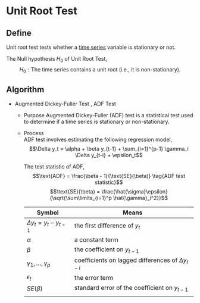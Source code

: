 # Unit Root Test

## Define
Unit root test tests whether a [time series](./Time_Series.md) variable is stationary or not. 

The Null hypothesis $H_0$ of Unit Root Test,
$$H_0: \text{The time series contains a unit root (i.e., it is non-stationary).}$$

## Algorithm

* Augmented Dickey-Fuller Test , ADF Test
  - Purpose
    Augmented Dickey-Fuller (ADF) test is a statistical test used to determine if a time series is stationary or non-stationary.

  - Process   
    ADF test involves estimating the following regression model, 
    $$\Delta y_t = \alpha + \beta y_{t-1} + \sum_{i=1}^{p-1} \gamma_i \Delta y_{t-i} + \epsilon_t$$

    The test statistic of ADF,
    $$\text{ADF} = \frac{\beta - 1}{\text{SE}(\beta)}  \tag{ADF test statistic}$$
    $$\text{SE}(\beta) = \frac{\hat{\sigma}\epsilon}{\sqrt{\sum\limits_{i=1}^p \hat{\gamma}_i^2}}$$

    |Symbol|Means|
    |---|---|
    |$\Delta y_t = y_t - y_{t-1}$ | the first difference of $y_t$|
    |$\alpha$ | a constant term|
    |$\beta$ | the coefficient on $y_{t-1}$|
    |$\gamma_1, \ldots, \gamma_p$ | coefficients on lagged differences of $\Delta y_{t-i}$|
    |$\epsilon_t$ | the error term|
    |$SE(\beta)$|standard error of the coefficient on $y_{t-1}$|
    |||

